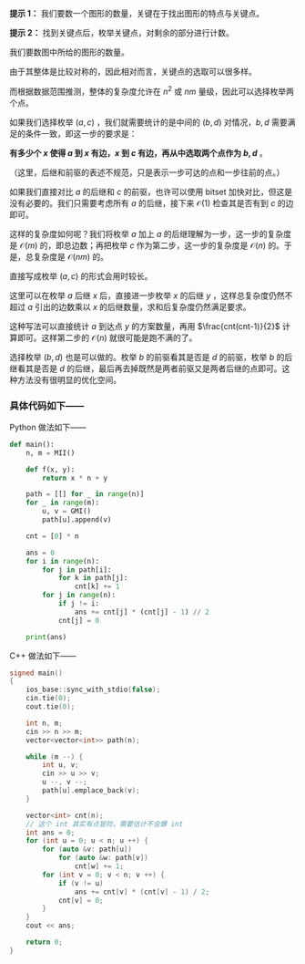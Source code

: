 **提示 1：** 我们要数一个图形的数量，关键在于找出图形的特点与关键点。

**提示 2：** 找到关键点后，枚举关键点，对剩余的部分进行计数。

我们要数图中所给的图形的数量。

由于其整体是比较对称的，因此相对而言，关键点的选取可以很多样。

而根据数据范围推测，整体的复杂度允许在 $n^2$ 或 $nm$ 量级，因此可以选择枚举两个点。

如果我们选择枚举 $(a,c)$ ，我们就需要统计的是中间的 $(b,d)$ 对情况，$b,d$ 需要满足的条件一致，即这一步的要求是：

**有多少个 $x$ 使得 $a$ 到 $x$ 有边，$x$ 到 $c$ 有边，再从中选取两个点作为 $b,d$** 。

（这里，后继和前驱的表述不规范，只是表示一步可达的点和一步往前的点。）

如果我们直接对比 $a$ 的后继和 $c$ 的前驱，也许可以使用 bitset 加快对比，但这是没有必要的。我们只需要考虑所有 $a$ 的后继，接下来 $\mathcal{O}(1)$ 检查其是否有到 $c$ 的边即可。

这样的复杂度如何呢？我们将枚举 $a$ 加上 $a$ 的后继理解为一步，这一步的复杂度是 $\mathcal{O}(m)$ 的，即总边数；再把枚举 $c$ 作为第二步，这一步的复杂度是 $\mathcal{O}(n)$ 的。于是，总复杂度是 $\mathcal{O}(nm)$ 的。

直接写成枚举 $(a,c)$ 的形式会用时较长。

这里可以在枚举 $a$ 后继 $x$ 后，直接进一步枚举 $x$ 的后继 $y$ ，这样总复杂度仍然不超过 $a$ 引出的边数乘以 $x$ 的后继数量，求和后复杂度仍然满足要求。

这种写法可以直接统计 $a$ 到达点 $y$ 的方案数量，再用 $\frac{cnt(cnt-1)}{2}$ 计算即可。这样第二步的 $\mathcal{O}(n)$ 就很可能是跑不满的了。

选择枚举 $(b,d)$ 也是可以做的。枚举 $b$ 的前驱看其是否是 $d$ 的前驱，枚举 $b$ 的后继看其是否是 $d$ 的后继，最后再去掉既然是两者前驱又是两者后继的点即可。这种方法没有很明显的优化空间。

### 具体代码如下——

Python 做法如下——

```Python []
def main():
    n, m = MII()

    def f(x, y):
        return x * n + y

    path = [[] for _ in range(n)]
    for _ in range(m):
        u, v = GMI()
        path[u].append(v)

    cnt = [0] * n

    ans = 0
    for i in range(n):
        for j in path[i]:
            for k in path[j]:
                cnt[k] += 1
        for j in range(n):
            if j != i:
                ans += cnt[j] * (cnt[j] - 1) // 2
            cnt[j] = 0

    print(ans)
```

C++ 做法如下——

```cpp []
signed main()
{
    ios_base::sync_with_stdio(false);
    cin.tie(0);
    cout.tie(0);

    int n, m;
    cin >> n >> m;
    vector<vector<int>> path(n);

    while (m --) {
        int u, v;
        cin >> u >> v;
        u --, v --;
        path[u].emplace_back(v);
    }

    vector<int> cnt(n);
    // 这个 int 其实有点冒险，需要估计不会爆 int
    int ans = 0;
    for (int u = 0; u < n; u ++) {
        for (auto &v: path[u]) 
            for (auto &w: path[v])
                cnt[w] += 1;
        for (int v = 0; v < n; v ++) {
            if (v != u)
                ans += cnt[v] * (cnt[v] - 1) / 2;
            cnt[v] = 0;
        }
    }
    cout << ans;

    return 0;
}
```